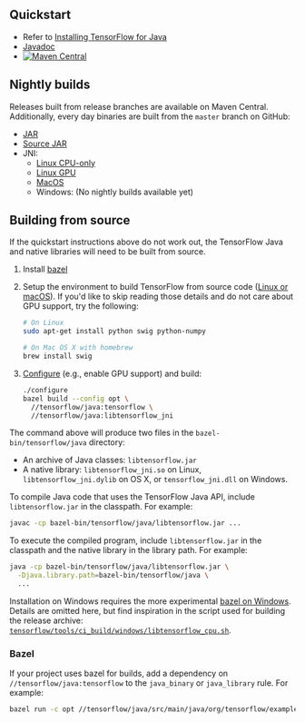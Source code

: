 ## Quickstart

-   Refer to
    [Installing TensorFlow for Java](https://www.tensorflow.org/install/lang_java)
-   [Javadoc](https://www.tensorflow.org/api_docs/java/reference/org/tensorflow/package-summary)
-   [![Maven Central](https://maven-badges.herokuapp.com/maven-central/org.tensorflow/tensorflow/badge.svg)](https://maven-badges.herokuapp.com/maven-central/org.tensorflow/tensorflow)

## Nightly builds

Releases built from release branches are available on Maven Central.
Additionally, every day binaries are built from the `master` branch on GitHub:

-   [JAR](https://storage.googleapis.com/tensorflow-nightly/github/tensorflow/lib_package/libtensorflow.jar)
-   [Source JAR](https://storage.googleapis.com/tensorflow-nightly/github/tensorflow/lib_package/libtensorflow-src.jar)
-   JNI:
    -   [Linux CPU-only](https://storage.googleapis.com/tensorflow-nightly/github/tensorflow/lib_package/libtensorflow_jni-cpu-linux-x86_64.tar.gz)
    -   [Linux GPU](https://storage.googleapis.com/tensorflow-nightly/github/tensorflow/lib_package/libtensorflow_jni-gpu-linux-x86_64.tar.gz)
    -   [MacOS](https://storage.googleapis.com/tensorflow-nightly/github/tensorflow/lib_package/libtensorflow_jni-cpu-darwin-x86_64.tar.gz)
    -   Windows: (No nightly builds available yet)

## Building from source

If the quickstart instructions above do not work out, the TensorFlow Java and
native libraries will need to be built from source.

1.  Install [bazel](https://www.bazel.build/versions/master/docs/install.html)

2.  Setup the environment to build TensorFlow from source code
    ([Linux or macOS](https://www.tensorflow.org/install/source)). If you'd like
    to skip reading those details and do not care about GPU support, try the
    following:

    ```sh
    # On Linux
    sudo apt-get install python swig python-numpy

    # On Mac OS X with homebrew
    brew install swig
    ```

3.  [Configure](https://www.tensorflow.org/install/source) (e.g., enable GPU
    support) and build:

    ```sh
    ./configure
    bazel build --config opt \
      //tensorflow/java:tensorflow \
      //tensorflow/java:libtensorflow_jni
    ```

The command above will produce two files in the `bazel-bin/tensorflow/java`
directory:

*   An archive of Java classes: `libtensorflow.jar`
*   A native library: `libtensorflow_jni.so` on Linux, `libtensorflow_jni.dylib`
    on OS X, or `tensorflow_jni.dll` on Windows.

To compile Java code that uses the TensorFlow Java API, include
`libtensorflow.jar` in the classpath. For example:

```sh
javac -cp bazel-bin/tensorflow/java/libtensorflow.jar ...
```

To execute the compiled program, include `libtensorflow.jar` in the classpath
and the native library in the library path. For example:

```sh
java -cp bazel-bin/tensorflow/java/libtensorflow.jar \
  -Djava.library.path=bazel-bin/tensorflow/java \
  ...
```

Installation on Windows requires the more experimental
[bazel on Windows](https://bazel.build/versions/master/docs/windows.html).
Details are omitted here, but find inspiration in the script used for building
the release archive:
[`tensorflow/tools/ci_build/windows/libtensorflow_cpu.sh`](https://www.tensorflow.org/code/tensorflow/tools/ci_build/windows/libtensorflow_cpu.sh).

### Bazel

If your project uses bazel for builds, add a dependency on
`//tensorflow/java:tensorflow` to the `java_binary` or `java_library` rule. For
example:

```sh
bazel run -c opt //tensorflow/java/src/main/java/org/tensorflow/examples:label_image
```
